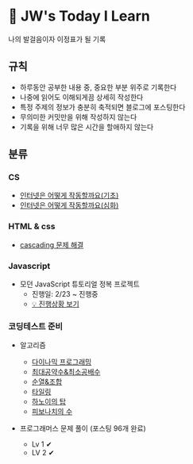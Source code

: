 # 🌳 JW's Today I Learn
나의 발걸음이자 이정표가 될 기록

## 규칙

- 하루동안 공부한 내용 중, 중요한 부분 위주로 기록한다
- 나중에 읽어도 이해되게끔 상세히 작성한다
- 특정 주제의 정보가 충분히 축적되면 블로그에 포스팅한다
- 무의미한 커밋만을 위해 작성하지 않는다
- 기록을 위해 너무 많은 시간을 할애하지 않는다

## 분류

### CS
* [인터넷은 어떻게 작동할까요(기초)](https://jiwoo84.tistory.com/29?category=1269099)
* [인터넷은 어떻게 작동할까요(심화)](https://jiwoo84.tistory.com/33?category=1269099)

### HTML & css
- [cascading 문제 해결](https://jiwoo84.tistory.com/27?category=1255319)

### Javascript
* 모던 JavaScript 튜토리얼 정복 프로젝트
  * 진행일: 2/23 ~  진행중
  * [💡 진행상황 보기](https://www.notion.so/JavaScript-ca806d4b37004128894e5aee4bed57ad)

### 코딩테스트 준비

* 알고리즘
  * [다이나믹 프로그래밍](https://jiwoo84.tistory.com/104?category=1258259)
  * [최대공약수&최소공배수](https://jiwoo84.tistory.com/47?category=1258259)
  * [순열&조합](https://jiwoo84.tistory.com/78?category=1258259)
  * [타일링](https://jiwoo84.tistory.com/106?category=1258259)
  * [하노이의 탑](https://jiwoo84.tistory.com/115?category=1258259)
  * [피보나치의 수](https://jiwoo84.tistory.com/95?category=1258259)

* 프로그래머스 문제 풀이 (포스팅 96개 완료)
  * Lv 1 ✔
  * LV 2 ✔
